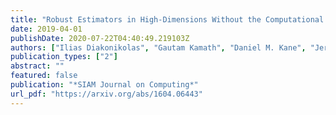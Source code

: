 ```yaml
---
title: "Robust Estimators in High-Dimensions Without the Computational Intractability"
date: 2019-04-01
publishDate: 2020-07-22T04:40:49.219103Z
authors: ["Ilias Diakonikolas", "Gautam Kamath", "Daniel M. Kane", "Jerry Li", "Ankur Moitra", "Alistair Stewart"]
publication_types: ["2"]
abstract: ""
featured: false
publication: "*SIAM Journal on Computing*"
url_pdf: "https://arxiv.org/abs/1604.06443"
---
```


